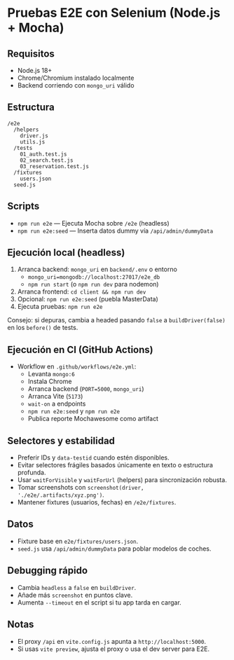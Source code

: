 # Pruebas E2E con Selenium (Node.js + Mocha)

## Requisitos
- Node.js 18+
- Chrome/Chromium instalado localmente
- Backend corriendo con `mongo_uri` válido

## Estructura
```
/e2e
  /helpers
    driver.js
    utils.js
  /tests
    01_auth.test.js
    02_search.test.js
    03_reservation.test.js
  /fixtures
    users.json
  seed.js
```

## Scripts
- `npm run e2e` — Ejecuta Mocha sobre `/e2e` (headless)
- `npm run e2e:seed` — Inserta datos dummy vía `/api/admin/dummyData`

## Ejecución local (headless)
1. Arranca backend: `mongo_uri` en `backend/.env` o entorno
   - `mongo_uri=mongodb://localhost:27017/e2e_db`
   - `npm run start` (o `npm run dev` para nodemon)
2. Arranca frontend: `cd client && npm run dev`
3. Opcional: `npm run e2e:seed` (puebla MasterData)
4. Ejecuta pruebas: `npm run e2e`

Consejo: si depuras, cambia a headed pasando `false` a `buildDriver(false)` en los `before()` de tests.

## Ejecución en CI (GitHub Actions)
- Workflow en `.github/workflows/e2e.yml`:
  - Levanta `mongo:6`
  - Instala Chrome
  - Arranca backend (`PORT=5000`, `mongo_uri`)
  - Arranca Vite (`5173`)
  - `wait-on` a endpoints
  - `npm run e2e:seed` y `npm run e2e`
  - Publica reporte Mochawesome como artifact

## Selectores y estabilidad
- Preferir IDs y `data-testid` cuando estén disponibles.
- Evitar selectores frágiles basados únicamente en texto o estructura profunda.
- Usar `waitForVisible` y `waitForUrl` (helpers) para sincronización robusta.
- Tomar screenshots con `screenshot(driver, './e2e/.artifacts/xyz.png')`.
- Mantener fixtures (usuarios, fechas) en `/e2e/fixtures`.

## Datos
- Fixture base en `e2e/fixtures/users.json`.
- `seed.js` usa `/api/admin/dummyData` para poblar modelos de coches.

## Debugging rápido
- Cambia `headless` a `false` en `buildDriver`.
- Añade más `screenshot` en puntos clave.
- Aumenta `--timeout` en el script si tu app tarda en cargar.

## Notas
- El proxy `/api` en `vite.config.js` apunta a `http://localhost:5000`.
- Si usas `vite preview`, ajusta el proxy o usa el dev server para E2E.